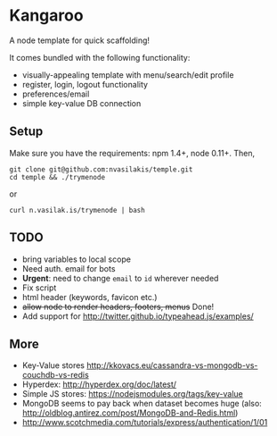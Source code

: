 Kangaroo
======

A node template for quick scaffolding!

It comes bundled with the following functionality:
* visually-appealing template with menu/search/edit profile
* register, login, logout functionality
* preferences/email
* simple key-value DB connection

## Setup

Make sure you have the requirements: npm 1.4+, node 0.11+. Then,

```
git clone git@github.com:nvasilakis/temple.git
cd temple && ./trymenode
```

or 

`curl n.vasilak.is/trymenode | bash`

## TODO

* bring variables to local scope 
* Need auth. email for bots
* __Urgent__: need to change `email` to `id` wherever needed
* Fix script
* html header (keywords, favicon etc.)
* ~~allow node to render headers, footers, menus~~ Done!
* Add support for http://twitter.github.io/typeahead.js/examples/

## More
* Key-Value stores http://kkovacs.eu/cassandra-vs-mongodb-vs-couchdb-vs-redis
* Hyperdex: http://hyperdex.org/doc/latest/
* Simple JS stores: https://nodejsmodules.org/tags/key-value
* MongoDB seems to pay back when dataset becomes huge (also: http://oldblog.antirez.com/post/MongoDB-and-Redis.html)
* http://www.scotchmedia.com/tutorials/express/authentication/1/01

